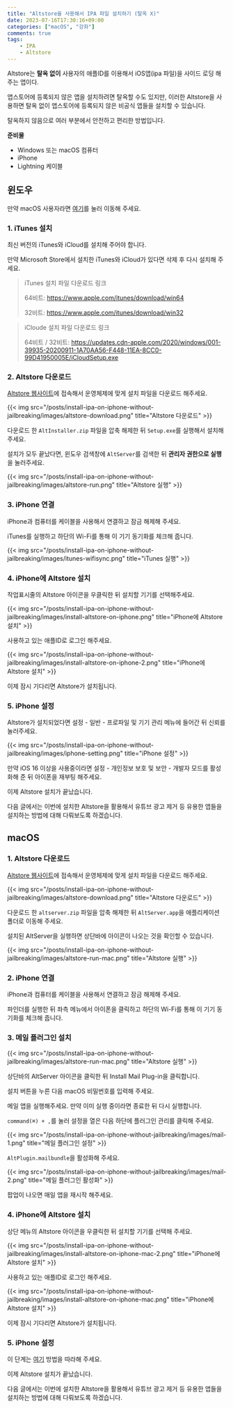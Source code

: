 ```yaml
---
title: "Altstore을 사용해서 IPA 파일 설치하기 (탈옥 X)"
date: 2023-07-16T17:30:16+09:00
categories: ["macOS", "강좌"]
comments: true
tags:
    - IPA
    - Altstore
---
```


Altstore는 **탈옥 없이** 사용자의 애플ID를 이용해서 iOS앱(ipa 파일)을 사이드 로딩 해주는 앱이다.

앱스토어에 등록되지 않은 앱을 설치하려면 탈옥할 수도 있지만, 이러한 Altstore을 사용하면 탈옥 없이 앱스토어에 등록되지 않은 비공식 앱들을 설치할 수 있습니다.

탈옥하지 않음으로 여러 부분에서 안전하고 편리한 방법입니다.

**준비물**

-   Windows 또는 macOS 컴퓨터
-   iPhone
-   Lightning 케이블

## 윈도우

만약 macOS 사용자라면 [여기](#macos)를 눌러 이동해 주세요.

### 1. iTunes 설치

최신 버전의 iTunes와 iCloud를 설치해 주어야 합니다.

만약 Microsoft Store에서 설치한 iTunes와 iCloud가 있다면 삭제 후 다시 설치해 주세요.

> iTunes 설치 파일 다운로드 링크
>
> 64비트: https://www.apple.com/itunes/download/win64
>
> 32비트: https://www.apple.com/itunes/download/win32

> iCloude 설치 파일 다운로드 링크
>
> 64비트 / 32비트: https://updates.cdn-apple.com/2020/windows/001-39935-20200911-1A70AA56-F448-11EA-8CC0-99D41950005E/iCloudSetup.exe

### 2. Altstore 다운로드

[Altstore 웹사이트](https://altstore.io/)에 접속해서 운영체제에 맞게 설치 파일을 다운로드 해주세요.

{{< img src="/posts/install-ipa-on-iphone-without-jailbreaking/images/altstore-download.png" title="Altstore 다운로드" >}}

다운로드 한 `AltInstaller.zip` 파일을 압축 해제한 뒤 `Setup.exe`를 실행해서 설치해주세요.

설치가 모두 끝났다면, 윈도우 검색창에 `AltServer`를 검색한 뒤 **관리자 권한으로 실행**을 눌러주세요.

{{< img src="/posts/install-ipa-on-iphone-without-jailbreaking/images/altstore-run.png" title="Altstore 실행" >}}

### 3. iPhone 연결

iPhone과 컴퓨터를 케이블을 사용해서 연결하고 잠금 해제해 주세요.

iTunes를 실행하고 하단의 Wi-Fi를 통해 이 기기 동기화를 체크해 줍니다.

{{< img src="/posts/install-ipa-on-iphone-without-jailbreaking/images/itunes-wifisync.png" title="iTunes 실행" >}}

### 4. iPhone에 Altstore 설치

작업표시줄의 Altstore 아이콘을 우클릭한 뒤 설치할 기기를 선택해주세요.

{{< img src="/posts/install-ipa-on-iphone-without-jailbreaking/images/install-altstore-on-iphone.png" title="iPhone에 Altstore 설치" >}}

사용하고 있는 애플ID로 로그인 해주세요.

{{< img src="/posts/install-ipa-on-iphone-without-jailbreaking/images/install-altstore-on-iphone-2.png" title="iPhone에 Altstore 설치" >}}

이제 잠시 기다리면 Altstore가 설치됩니다.

### 5. iPhone 설정

Altstore가 설치되었다면 설정 - 일반 - 프로파일 및 기기 관리 메뉴에 들어간 뒤 신뢰를 눌러주세요.

{{< img src="/posts/install-ipa-on-iphone-without-jailbreaking/images/iphone-setting.png" title="iPhone 설정" >}}

만약 iOS 16 이상을 사용중이라면 설정 - 개인정보 보호 및 보안 - 개발자 모드를 활성화해 준 뒤 아이폰을 재부팅 해주세요.

이제 Altstore 설치가 끝났습니다.

다음 글에서는 이번에 설치한 Altstore을 활용해서 유튜브 광고 제거 등 유용한 앱들을 설치하는 방법에 대해 다뤄보도록 하겠습니다.

## macOS

### 1. Altstore 다운로드

[Altstore 웹사이트](https://altstore.io/)에 접속해서 운영체제에 맞게 설치 파일을 다운로드 해주세요.

{{< img src="/posts/install-ipa-on-iphone-without-jailbreaking/images/altstore-download.png" title="Altstore 다운로드" >}}

다운로드 한 `altserver.zip` 파일을 압축 해제한 뒤 `AltServer.app`을 애플리케이션 폴더로 이동해 주세요.

설치된 AltServer을 실행하면 상단바에 아이콘이 나오는 것을 확인할 수 있습니다.

{{< img src="/posts/install-ipa-on-iphone-without-jailbreaking/images/altstore-run-mac.png" title="Altstore 실행" >}}

### 2. iPhone 연결

iPhone과 컴퓨터를 케이블을 사용해서 연결하고 잠금 해제해 주세요.

파인더를 실행한 뒤 좌측 메뉴에서 아이폰을 클릭하고 하단의 Wi-Fi를 통해 이 기기 동기화를 체크해 줍니다.

### 3. 메일 플러그인 설치

{{< img src="/posts/install-ipa-on-iphone-without-jailbreaking/images/altstore-run-mac.png" title="Altstore 실행" >}}

상단바의 AltServer 아이콘을 클릭한 뒤 Install Mail Plug-in을 클릭합니다.

설치 버튼을 누른 다음 macOS 비밀번호를 입력해 주세요.

메일 앱을 실행해주세요. 만약 이미 실행 중이라면 종료한 뒤 다시 실행합니다.

`command(⌘) + ,`를 눌러 설정을 열은 다음 하단에 플러그인 관리를 클릭해 주세요.

{{< img src="/posts/install-ipa-on-iphone-without-jailbreaking/images/mail-1.png" title="메일 플러그인 설정" >}}

`AltPlugin.mailbundle`을 활성화해 주세요.

{{< img src="/posts/install-ipa-on-iphone-without-jailbreaking/images/mail-2.png" title="메일 플러그인 활성화" >}}

팝업이 나오면 매일 앱을 재시작 해주세요.

### 4. iPhone에 Altstore 설치

상단 메뉴의 Altstore 아이콘을 우클릭한 뒤 설치할 기기를 선택해 주세요.

{{< img src="/posts/install-ipa-on-iphone-without-jailbreaking/images/install-altstore-on-iphone-mac-2.png" title="iPhone에 Altstore 설치" >}}

사용하고 있는 애플ID로 로그인 해주세요.

{{< img src="/posts/install-ipa-on-iphone-without-jailbreaking/images/install-altstore-on-iphone-mac.png" title="iPhone에 Altstore 설치" >}}

이제 잠시 기다리면 Altstore가 설치됩니다.

### 5. iPhone 설정

이 단계는 [여기](#5-iphone-설정) 방법을 따라해 주세요.

이제 Altstore 설치가 끝났습니다.

다음 글에서는 이번에 설치한 Altstore을 활용해서 유튜브 광고 제거 등 유용한 앱들을 설치하는 방법에 대해 다뤄보도록 하겠습니다.
